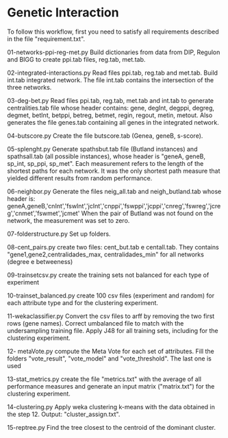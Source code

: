 ﻿Genetic Interaction
==================

To follow this workflow, first you need to satisfy all requirements described in the file "requirement.txt".

01-networks-ppi-reg-met.py
Build dictionaries from data from DIP, Regulon and BIGG to create ppi.tab files, reg.tab, met.tab.

02-integrated-interactions.py
Read files ppi.tab, reg.tab and met.tab. Build int.tab integrated network.
The file int.tab contains the intersection of the three networks.

03-deg-bet.py
Read files ppi.tab, reg.tab, met.tab and int.tab to generate centralities.tab file whose header contains:
gene, degInt, degppi, degreg, degmet, betInt, betppi, betreg, betmet, regin, regout, metin, metout. Also generates the file genes.tab containing all genes in the integrated network.

04-butscore.py
Create the file butscore.tab (Genea, geneB, s-score).

05-splenght.py
Generate spathsbut.tab file (Butland instances) and spathsall.tab (all possible instances), whose header is "geneA, geneB, sp_int, sp_ppi, sp_met". Each measurement refers to the length of the shortest paths for each network. It was the only shortest path measure that yielded  different results from random performance.

06-neighbor.py
Generate the files neig_all.tab and neigh_butland.tab whose header is:
geneA,geneB,'cnInt','fswInt','jcInt','cnppi','fswppi','jcppi','cnreg','fswreg','jcreg','cnmet','fswmet','jcmet'
When the pair of Butland was not found on the network, the measurement was set to zero.

07-folderstructure.py
Set up folders.

08-cent_pairs.py
create two files: cent_but.tab e centall.tab. They contains "gene1,gene2,centralidades_max, centralidades_min" for all networks (degree e betweeness)

09-trainsetcsv.py
create the training sets not balanced for each type of experiment

10-trainset_balanced.py
create 100 csv files (experiment and random) for each attribute type and for the clustering experiment.

11-wekaclassifier.py
Convert the csv files to arff by removing the two first rows (gene names). Correct umbalanced file to match with the undersampling training file.
Apply J48 for all training sets, including for the clustering experiment.

12- metaVote.py
compute the Meta Vote for each set of attributes. Fill the folders "vote_result", "vote_model" and "vote_threshold". The last one is used

13-stat_metrics.py
create the file "metrics.txt" with the average of all performance measures and generate an input matrix ("matrix.txt") for the clustering experiment.

14-clustering.py
Apply weka clustering k-means with the data obtained in the step 12. Output: "cluster_assign.txt".

15-reptree.py
Find the tree closest to the centroid of the dominant cluster.


